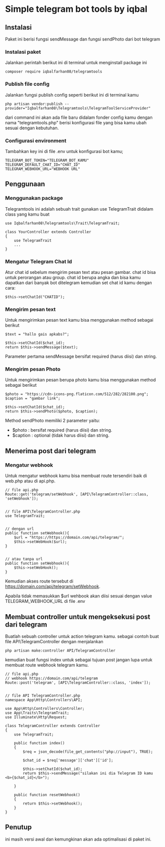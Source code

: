 # Simple telegram bot tools by iqbal

## Instalasi

Paket ini berisi fungsi sendMessage dan fungsi sendPhoto dari bot telegram

### Instalasi paket

Jalankan perintah berikut ini di terminal untuk menginstall package ini

```
composer require iqbalfarhan08/telegramtools
```

### Publish file config

Jalankan fungsi publish config seperti berikut ini di terminal kamu

```
php artisan vendor:publish --provider="Iqbalfarhan08\Telegramtools\TelegramToolServiceProvider"
```

dari command ini akan ada file baru didalam fonder config kamu dengan nama "telegramtools.php" berisi konfigurasi file yang bisa kamu ubah sesuai dengan kebutuhan.

### Configurasi environment

Tambahkan key ini di file .env untuk konfigurasi bot kamu;

```
TELEGRAM_BOT_TOKEN="TELEGRAM_BOT_KAMU"
TELEGRAM_DEFAULT_CHAT_ID="CHAT_ID"
TELEGRAM_WEBHOOK_URL="WEBHOOK URL"
```

## Penggunaan

### Menggunakan package

Telegramtools ini adalah sebuah trait gunakan use TelegramTrait didalam class yang kamu buat

```
use Iqbalfarhan08\Telegramtools\Trait\TelegramTrait;

class YourController extends Controller
{
    use TelegramTrait
    ...
}
```

### Mengatur Telegram Chat Id

Atur chat id sebelum mengirim pesan text atau pesan gambar. chat id bisa untuk perorangan atau group. chat id berupa angka dan bisa kamu dapatkan dari banyak bot ditelegram kemudian set chat id kamu dengan cara:

```
$this->setChatId("CHATID");
```

### Mengirim pesan text

Untuk mengirimkan pesan text kamu bisa menggunakan method sebagai berikut

```
$text = "hallo gais apkabs?";

$this->setChatId($chat_id);
return $this->sendMessage($text);
```

Parameter pertama sendMessage bersifat required (harus diisi) dan string.

### Mengirim pesan Photo

Untuk mengirimkan pesan berupa photo kamu bisa menggunakan method sebagai berikut

```
$photo = "https://cdn-icons-png.flaticon.com/512/282/282100.png";
$caption = "gambar link";

$this->setChatId($chat_id);
return $this->sendPhoto($photo, $caption);
```

Method sendPhoto memiliki 2 parameter yaitu:

- $photo : bersifat required (harus diisi) dan string.
- $caption : optional (tidak harus diisi) dan string.

## Menerima post dari telegram

### Mengatur webhook

Untuk mengatur webhook kamu bisa membuat route tersendiri baik di web.php atau di api.php.

```
// file api.php
Route::get('telegram/setWebhook', [API\TelegramController::class, 'setWebhook']);


// file API\TelegramController.php
use TelegramTrait;


// dengan url
public function setWebhook(){
    $url = "https://https://domain.com/api/telegram/";
    $this->setWebHook($url);
}


// atau tanpa url
public function setWebhook(){
    $this->setWebHook();
}

```

Kemudian akses route tersebut di https://domain.com/api/telegram/setWebhook.

Apabila tidak memasukkan $url wehbook akan diisi sesuai dengan value TELEGRAM_WEBHOOK_URL di file .env

## Membuat controller untuk mengeksekusi post dari telegram

Buatlah sebuah controller untuk action telegram kamu. sebagai contoh buat file API\TelegramController dengan menjalankan

```
php artisan make:controller API/TelegramController
```

kemudian buat fungsi index untuk sebagai tujuan post jangan lupa untuk membuat route webhook telegram kamu.

```
// file api.php
// webhook https://domain.com/api/telegram
Route::post('telegram', [API\TelegramController::class, 'index']);


// file API TelegramController.php
namespace App\Http\Controllers\API;

use App\Http\Controllers\Controller;
use App\Traits\TelegramTrait;
use Illuminate\Http\Request;

class TelegramController extends Controller
{
    use TelegramTrait;

    public function index()
    {
        $req = json_decode(file_get_contents("php://input"), TRUE);

        $chat_id = $req['message']['chat']['id'];

        $this->setChatId($chat_id);
        return $this->sendMessage("silakan ini dia Telegram ID kamu <b>{$chat_id}</b>");

    }

    public function resetWebhook()
    {
        return $this->setWebhook();
    }
}

```

## Penutup

ini masih versi awal dan kemungkinan akan ada optimalisasi di paket ini.
